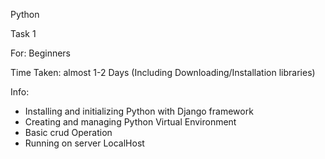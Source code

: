 Python

Task 1

For: Beginners

Time Taken: almost 1-2 Days (Including Downloading/Installation libraries)

Info:
- Installing and initializing Python with Django framework
- Creating and managing Python Virtual Environment 
- Basic crud Operation
- Running on server LocalHost